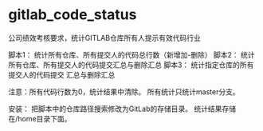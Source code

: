 # gitlab_code_status
公司绩效考核要求，统计GITLAB仓库所有人提示有效代码行业

脚本1：
统计所有仓库、所有提交人的代码总行数（新增加-删除）
脚本2：
统计所有仓库、所有提交人的代码提交汇总与删除汇总
脚本3：
统计指定仓库的所有提交人的代码提交 汇总与删除汇总

注意：所有代码行数为0，统计结果中清除。
所有统计只统计master分支。

安装：
把脚本中的仓库路径搜索修改为GitLab的存储目录。
统计结果存储在/home目录下面。
